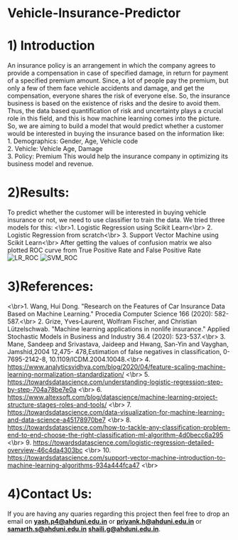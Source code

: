 # Vehicle-Insurance-Predictor
# 1) Introduction
An insurance policy is an arrangement in which the company agrees to provide a compensation in case of specified damage, in return for payment of a specified premium amount. Since, a lot of people pay the premium, but only a few of them face vehicle accidents and damage, and get the compensation, everyone shares the risk of everyone else. So, the insurance business is based on the existence of risks and the desire to avoid them. Thus, the data based quantification of risk and uncertainty plays a crucial role in this field, and this is how machine learning comes into the picture. So, we are aiming to build a model that would predict whether a customer would be interested in buying the insurance based on the information like:
<br />1. Demographics: Gender, Age, Vehicle code<br />
         2. Vehicle: Vehicle Age, Damage<br />
         3. Policy: Premium
This would help the insurance company in optimizing its business model and revenue.

# 2)Results:
To predict whether the customer will be interested in buying vehicle insurance or not, we need to use classifier to
train the data. We tried three models for this:
<\br>1. Logistic Regression using Scikit Learn<\br>
         2. Logistic Regression from scratch<\br>
         3. Support Vector Machine using Scikit Learn<\br>
After getting the values of confusion matrix we also plotted ROC curve from True Positive Rate and False Positive Rate
![LR_ROC](https://user-images.githubusercontent.com/47913479/114299305-23d97780-9ad8-11eb-8d08-77d6fcfee73e.png)
![SVM_ROC](https://user-images.githubusercontent.com/47913479/114299299-20de8700-9ad8-11eb-8472-6d47a58625df.png)

# 3)References:
<\br>1. Wang, Hui Dong. "Research on the Features of Car Insurance Data Based on Machine Learning." Procedia Computer Science 166 (2020): 582-587.<\br>
          2. Grize, Yves‐Laurent, Wolfram Fischer, and Christian Lützelschwab. "Machine learning applications in nonlife insurance." Applied Stochastic Models in Business and Industry 36.4 (2020): 523-537.<\br>
          3. Mane, Sandeep and Srivastava, Jaideep and Hwang, San-Yin and Vayghan, Jamshid,2004 12,475- 478,Estimation of false negatives in classification, 0-7695-2142-8, 10.1109/ICDM.2004.10048.<\br>
          4. https://www.analyticsvidhya.com/blog/2020/04/feature-scaling-machine-learning-normalization-standardization/ <\br>
          5. https://towardsdatascience.com/understanding-logistic-regression-step-by-step-704a78be7e0a <\br>
          6. https://www.altexsoft.com/blog/datascience/machine-learning-project-structure-stages-roles-and-tools/ <\br>
          7. https://towardsdatascience.com/data-visualization-for-machine-learning-and-data-science-a45178970be7 <\br>
          8. https://towardsdatascience.com/how-to-tackle-any-classification-problem-end-to-end-choose-the-right-classification-ml-algorithm-4d0becc6a295 <\br>
          9. https://towardsdatascience.com/logistic-regression-detailed-overview-46c4da4303bc <\br>
          10. https://towardsdatascience.com/support-vector-machine-introduction-to-machine-learning-algorithms-934a444fca47 <\br>

# 4)Contact Us:
If you are having any quaries regarding this project then feel free to drop an email on **yash.p4@ahduni.edu.in** or  **priyank.h@ahduni.edu.in** or **samarth.s@ahduni.edu.in** **shaili.g@ahduni.edu.in**.
